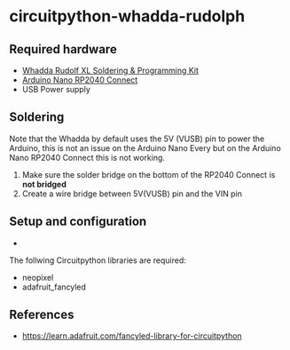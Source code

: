 # circuitpython-whadda-rudolph
## Required hardware
* [Whadda Rudolf XL Soldering & Programming Kit](https://whadda.com/product/rudolf-xl-soldering-programming-kit-wspxl101/)
* [Arduino Nano RP2040 Connect](https://docs.arduino.cc/hardware/nano-rp2040-connect)
* USB Power supply

## Soldering
Note that the Whadda by default uses the 5V (VUSB) pin to power the Arduino, this is not an issue on the Arduino Nano Every but on the Arduino Nano RP2040 Connect this is not working. 
1. Make sure the solder bridge on the bottom of the RP2040 Connect is **not bridged**
2. Create a wire bridge between 5V(VUSB) pin and the VIN pin
  
## Setup and configuration
*
The follwing Circuitpython libraries are required:
* neopixel
* adafruit_fancyled

## References
* https://learn.adafruit.com/fancyled-library-for-circuitpython

